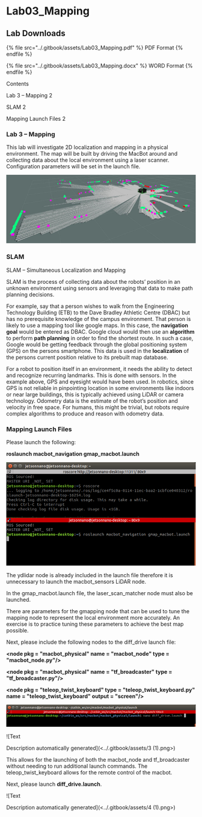 # Lab03\_Mapping

## Lab Downloads

{% file src="../.gitbook/assets/Lab03_Mapping.pdf" %}
PDF Format
{% endfile %}

{% file src="../.gitbook/assets/Lab03_Mapping.docx" %}
WORD Format
{% endfile %}

Contents

Lab 3 – Mapping 2

SLAM 2

Mapping Launch Files 2

### Lab 3 – Mapping <a href="#_toc78451852" id="_toc78451852"></a>

This lab will investigate 2D localization and mapping in a physical environment. The map will be built by driving the MacBot around and collecting data about the local environment using a laser scanner. Configuration parameters will be set in the launch file.

![](../.gitbook/assets/0.jpeg)

### SLAM <a href="#_toc78451853" id="_toc78451853"></a>

SLAM – Simultaneous Localization and Mapping

SLAM is the process of collecting data about the robots’ position in an unknown environment using sensors and leveraging that data to make path planning decisions.

For example, say that a person wishes to walk from the Engineering Technology Building (ETB) to the Dave Bradley Athletic Centre (DBAC) but has no prerequisite knowledge of the campus environment. That person is likely to use a mapping tool like google maps. In this case, the **navigation goal** would be entered as DBAC. Google cloud would then use an **algorithm** to perform **path planning** in order to find the shortest route. In such a case, Google would be getting feedback through the global positioning system (GPS) on the persons smartphone. This data is used in the **localization** of the persons current position relative to its prebuilt map database.

For a robot to position itself in an environment, it needs the ability to detect and recognize recurring landmarks. This is done with sensors. In the example above, GPS and eyesight would have been used. In robotics, since GPS is not reliable in pinpointing location in some environments like indoors or near large buildings, this is typically achieved using LiDAR or camera technology. Odometry data is the estimate of the robot’s position and velocity in free space. For humans, this might be trivial, but robots require complex algorithms to produce and reason with odometry data.

### Mapping Launch Files <a href="#_toc78451854" id="_toc78451854"></a>

Please launch the following:

**roslaunch macbot\_navigation gmap\_macbot.launch**

![No description available.](../.gitbook/assets/1.png)

The ydlidar node is already included in the launch file therefore it is unnecessary to launch the macbot\_sensors LiDAR node.

In the gmap\_macbot.launch file, the laser\_scan\_matcher node must also be launched.

There are parameters for the gmapping node that can be used to tune the mapping node to represent the local environment more accurately. An exercise is to practice tuning these parameters to achieve the best map possible.

Next, please include the following nodes to the diff\_drive launch file:

**\<node pkg = "macbot\_physical" name = "macbot\_node" type = "macbot\_node.py"/>**

**\<node pkg = "macbot\_physical" name = "tf\_broadcaster" type = "tf\_broadcaster.py"/>**

**\<node pkg = "teleop\_twist\_keyboard" type = "teleop\_twist\_keyboard.py" name = "teleop\_twist\_keyboard" output = "screen"/>**

![No description available.](../.gitbook/assets/2.png)

![Text

Description automatically generated](<../.gitbook/assets/3 (1).png>)

This allows for the launching of both the macbot\_node and tf\_broadcaster without needing to run additional launch commands. The teleop\_twist\_keyboard allows for the remote control of the macbot.

Next, please launch **diff\_drive.launch**.

![Text

Description automatically generated](<../.gitbook/assets/4 (1).png>)
